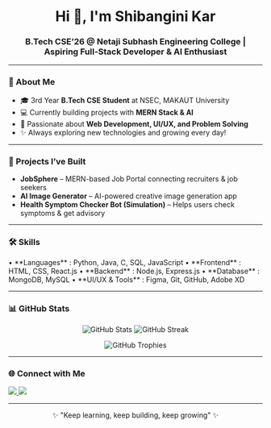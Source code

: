 <!-- Stylish Banner -->
<h1 align="center">Hi 👋, I'm Shibangini Kar</h1>
<h3 align="center">B.Tech CSE’26 @ Netaji Subhash Engineering College | Aspiring Full-Stack Developer & AI Enthusiast</h3>

---

### 🌸 About Me  
- 🎓 3rd Year **B.Tech CSE Student** at NSEC, MAKAUT University  
- 💻 Currently building projects with **MERN Stack & AI**  
- 🚀 Passionate about **Web Development, UI/UX, and Problem Solving**  
- ✨ Always exploring new technologies and growing every day!  

---

### 🔭 Projects I’ve Built  
- **JobSphere** – MERN-based Job Portal connecting recruiters & job seekers  
- **AI Image Generator** – AI-powered creative image generation app  
- **Health Symptom Checker Bot (Simulation)** – Helps users check symptoms & get advisory  

---

### 🛠️ Skills  
<p align="left">
  • **Languages** : Python, Java, C, SQL, JavaScript  
  • **Frontend** : HTML, CSS, React.js  
  • **Backend** : Node.js, Express.js  
  • **Database** : MongoDB, MySQL  
  • **UI/UX & Tools** : Figma, Git, GitHub, Adobe XD  
</p>

---

### 📊 GitHub Stats  
<p align="center">
  <img src="https://github-readme-stats.vercel.app/api?username=Shibangini&show_icons=true&theme=tokyonight" alt="GitHub Stats" />
  <img src="https://github-readme-streak-stats.herokuapp.com/?user=Shibangini&theme=tokyonight" alt="GitHub Streak" />
</p>

<p align="center">
  <img src="https://github-profile-trophy.vercel.app/?username=Shibangini&theme=tokyonight&row=1&column=6" alt="GitHub Trophies" />
</p>

---

### 🌐 Connect with Me  
<p align="left">
  <a href="https://www.linkedin.com/in/shibangini-kar-88a672380" target="blank">
    <img src="https://img.shields.io/badge/-Shibangini%20Kar-blue?style=flat&logo=Linkedin&logoColor=white" />
  </a>
  <a href="mailto:shibangini25@gmail.com">
    <img src="https://img.shields.io/badge/Email-shibangini25%40gmail.com-red?style=flat&logo=gmail&logoColor=white" />
  </a>
</p>

---

<p align="center">✨ "Keep learning, keep building, keep growing" ✨</p>
